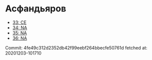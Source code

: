 # Асфандьяров
- [33: CE](33.md)
- [34: NA](34.md)
- [35: NA](35.md)
- [36: NA](36.md)

Commit: 4fe49c312d2352db42f99eebf264bbecfe50761d
 fetched at: 20201203-101710
